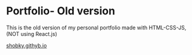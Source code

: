 # Portfolio- Old version
This is the old version of my personal portfolio made with HTML-CSS-JS, (NOT using React.js)

[shobky.githyb.io](shobky.github.io)
